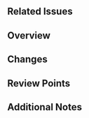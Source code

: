 ## Related Issues

<!--
- Closes #123, #456
- Related #789
-->

## Overview

<!--
- Summary of implemented features or fixes
-->

## Changes

<!--
- List of specific changes
-->

## Review Points

<!--
- Specific points for reviewers to check
- Concerns or points for discussion
-->

## Additional Notes

<!--
- Supplementary information or reference links
-->
